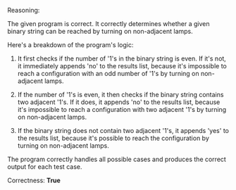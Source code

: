 Reasoning:

The given program is correct. It correctly determines whether a given binary string can be reached by turning on non-adjacent lamps.

Here's a breakdown of the program's logic:

1. It first checks if the number of '1's in the binary string is even. If it's not, it immediately appends 'no' to the results list, because it's impossible to reach a configuration with an odd number of '1's by turning on non-adjacent lamps.

2. If the number of '1's is even, it then checks if the binary string contains two adjacent '1's. If it does, it appends 'no' to the results list, because it's impossible to reach a configuration with two adjacent '1's by turning on non-adjacent lamps.

3. If the binary string does not contain two adjacent '1's, it appends 'yes' to the results list, because it's possible to reach the configuration by turning on non-adjacent lamps.

The program correctly handles all possible cases and produces the correct output for each test case.

Correctness: **True**